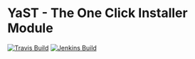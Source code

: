 # YaST - The One Click Installer Module #

[![Travis Build](https://travis-ci.org/yast/yast-metapackage.svg?branch=master)](https://travis-ci.org/yast/yast-metapackage)
[![Jenkins Build](http://img.shields.io/jenkins/s/https/ci.opensuse.org/yast-metapackage-master.svg)](https://ci.opensuse.org/view/Yast/job/yast-metapackage-master/)

